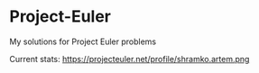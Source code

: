 # Project-Euler
My solutions for Project Euler problems

Current stats:
https://projecteuler.net/profile/shramko.artem.png
